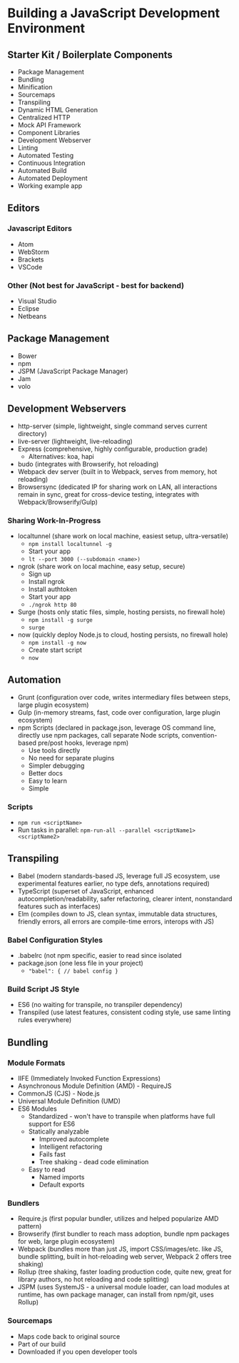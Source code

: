 # Building a JavaScript Development Environment

## Starter Kit / Boilerplate Components
* Package Management
* Bundling
* Minification
* Sourcemaps
* Transpiling
* Dynamic HTML Generation
* Centralized HTTP
* Mock API Framework
* Component Libraries
* Development Webserver
* Linting
* Automated Testing
* Continuous Integration
* Automated Build
* Automated Deployment
* Working example app


## Editors
### Javascript Editors
* Atom
* WebStorm
* Brackets
* VSCode

### Other (Not best for JavaScript - best for backend)
* Visual Studio
* Eclipse
* Netbeans


## Package Management
* Bower
* npm
* JSPM (JavaScript Package Manager)
* Jam
* volo


## Development Webservers
* http-server (simple, lightweight, single command serves current directory)
* live-server (lightweight, live-reloading)
* Express (comprehensive, highly configurable, production grade)
    * Alternatives: koa, hapi
* budo (integrates with Browserify, hot reloading)
* Webpack dev server (built in to Webpack, serves from memory, hot reloading)
* Browsersync (dedicated IP for sharing work on LAN, all interactions remain in sync, great for cross-device testing, integrates with Webpack/Browserify/Gulp)

### Sharing Work-In-Progress
* localtunnel (share work on local machine, easiest setup, ultra-versatile)
    * `npm install localtunnel -g`
    * Start your app
    * `lt --port 3000 (--subdomain <name>)`
* ngrok (share work on local machine, easy setup, secure)
    * Sign up
    * Install ngrok
    * Install authtoken
    * Start your app
    * `./ngrok http 80`
* Surge (hosts only static files, simple, hosting persists, no firewall hole)
    * `npm install -g surge`
    * `surge`
* now (quickly deploy Node.js to cloud, hosting persists, no firewall hole)
    * `npm install -g now`
    *  Create start script
    * `now`


## Automation
* Grunt (configuration over code, writes intermediary files between steps, large plugin ecosystem)
* Gulp (in-memory streams, fast, code over configuration, large plugin ecosystem)
* npm Scripts (declared in package.json, leverage OS command line, directly use npm packages, call separate Node scripts, convention-based pre/post hooks, leverage npm)
    * Use tools directly
    * No need for separate plugins
    * Simpler debugging
    * Better docs
    * Easy to learn
    * Simple

### Scripts
* `npm run <scriptName>`
* Run tasks in parallel: `npm-run-all --parallel <scriptName1> <scriptName2>`


## Transpiling
* Babel (modern standards-based JS, leverage full JS ecosystem, use experimental features earlier, no type defs, annotations required)
* TypeScript (superset of JavaScript, enhanced autocompletion/readability, safer refactoring, clearer intent, nonstandard features such as interfaces)
* Elm (compiles down to JS, clean syntax, immutable data structures, friendly errors, all errors are compile-time errors, interops with JS)

### Babel Configuration Styles
* .babelrc (not npm specific, easier to read since isolated
* package.json (one less file in your project)
    * `"babel": { // babel config }`

### Build Script JS Style
* ES6 (no waiting for transpile, no transpiler dependency)
* Transpiled (use latest features, consistent coding style, use same linting rules everywhere)


## Bundling
### Module Formats
* IIFE (Immediately Invoked Function Expressions)
* Asynchronous Module Definition (AMD) - RequireJS
* CommonJS (CJS) - Node.js
* Universal Module Definition (UMD)
* ES6 Modules
    * Standardized - won't have to transpile when platforms have full support for ES6
    * Statically analyzable
        * Improved autocomplete
        * Intelligent refactoring
        * Fails fast
        * Tree shaking - dead code elimination
    * Easy to read
        * Named imports
        * Default exports

### Bundlers
* Require.js (first popular bundler, utilizes and helped popularize AMD pattern)
* Browserify (first bundler to reach mass adoption, bundle npm packages for web, large plugin ecosystem)
* Webpack (bundles more than just JS, import CSS/images/etc. like JS, bundle splitting, built in hot-reloading web server, Webpack 2 offers tree shaking)
* Rollup (tree shaking, faster loading production code, quite new, great for library authors, no hot reloading and code splitting)
* JSPM (uses SystemJS - a universal module loader, can load modules at runtime, has own package manager, can install from npm/git, uses Rollup)

### Sourcemaps
* Maps code back to original source
* Part of our build
* Downloaded if you open developer tools
